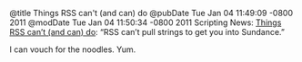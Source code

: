 @title Things RSS can't (and can) do
@pubDate Tue Jan 04 11:49:09 -0800 2011
@modDate Tue Jan 04 11:50:34 -0800 2011
Scripting News: <a href="http://scripting.com/stories/2011/01/04/thingsRssCantDo.html">Things RSS can’t (and can) do</a>: “RSS can’t pull strings to get you into Sundance.”

I can vouch for the noodles. Yum.
